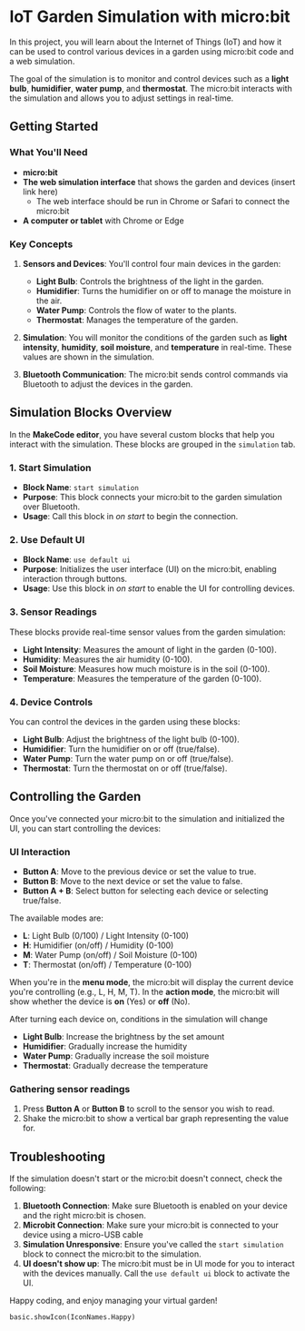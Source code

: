 # IoT Garden Simulation with micro:bit

In this project, you will learn about the Internet of Things (IoT) and how it can be used to control various devices in a garden using micro:bit code and a web simulation.

The goal of the simulation is to monitor and control devices such as a **light bulb**, **humidifier**, **water pump**, and **thermostat**. The micro:bit interacts with the simulation and allows you to adjust settings in real-time.

## Getting Started

### What You'll Need

* **micro:bit**
* **The web simulation interface** that shows the garden and devices (insert link here)
    * The web interface should be run in Chrome or Safari to connect the micro:bit
* **A computer or tablet** with Chrome or Edge

### Key Concepts

1. **Sensors and Devices**: You'll control four main devices in the garden:

   * **Light Bulb**: Controls the brightness of the light in the garden.
   * **Humidifier**: Turns the humidifier on or off to manage the moisture in the air.
   * **Water Pump**: Controls the flow of water to the plants.
   * **Thermostat**: Manages the temperature of the garden.

2. **Simulation**: You will monitor the conditions of the garden such as **light intensity**, **humidity**, **soil moisture**, and **temperature** in real-time. These values are shown in the simulation.

3. **Bluetooth Communication**: The micro:bit sends control commands via Bluetooth to adjust the devices in the garden.

## Simulation Blocks Overview

In the **MakeCode editor**, you have several custom blocks that help you interact with the simulation. These blocks are grouped in the `simulation` tab.

### 1. **Start Simulation**

* **Block Name**: `start simulation`
* **Purpose**: This block connects your micro:bit to the garden simulation over Bluetooth.
* **Usage**: Call this block in _on start_ to begin the connection.

### 2. **Use Default UI**

* **Block Name**: `use default ui`
* **Purpose**: Initializes the user interface (UI) on the micro:bit, enabling interaction through buttons.
* **Usage**: Use this block in _on start_ to enable the UI for controlling devices.

### 3. **Sensor Readings**

These blocks provide real-time sensor values from the garden simulation:

* **Light Intensity**: Measures the amount of light in the garden (0-100).
* **Humidity**: Measures the air humidity (0-100).
* **Soil Moisture**: Measures how much moisture is in the soil (0-100).
* **Temperature**: Measures the temperature of the garden (0-100).

### 4. **Device Controls**

You can control the devices in the garden using these blocks:

* **Light Bulb**: Adjust the brightness of the light bulb (0-100).
* **Humidifier**: Turn the humidifier on or off (true/false).
* **Water Pump**: Turn the water pump on or off (true/false).
* **Thermostat**: Turn the thermostat on or off (true/false).

## Controlling the Garden

Once you've connected your micro:bit to the simulation and initialized the UI, you can start controlling the devices:

### UI Interaction

* **Button A**: Move to the previous device or set the value to true.
* **Button B**: Move to the next device or set the value to false.
* **Button A + B**: Select button for selecting each device or selecting true/false.

The available modes are:

* **L**: Light Bulb (0/100) / Light Intensity (0-100)
* **H**: Humidifier (on/off) / Humidity (0-100)
* **M**: Water Pump (on/off) / Soil Moisture (0-100)
* **T**: Thermostat (on/off) / Temperature (0-100)

When you're in the **menu mode**, the micro:bit will display the current device you're controlling (e.g., L, H, M, T). In the **action mode**, the micro:bit will show whether the device is **on** (Yes) or **off** (No).

After turning each device on, conditions in the simulation will change
* **Light Bulb**: Increase the brightness by the set amount
* **Humidifier**: Gradually increase the humidity
* **Water Pump**: Gradually increase the soil moisture
* **Thermostat**: Gradually decrease the temperature

### Gathering sensor readings

1. Press **Button A** or **Button B** to scroll to the sensor you wish to read.
3. Shake the micro:bit to show a vertical bar graph representing the value for.

## Troubleshooting

If the simulation doesn't start or the micro:bit doesn't connect, check the following:

1. **Bluetooth Connection**: Make sure Bluetooth is enabled on your device and the right micro:bit is chosen.
2. **Microbit Connection**: Make sure your micro:bit is connected to your device using a micro-USB cable
2. **Simulation Unresponsive**: Ensure you've called the `start simulation` block to connect the micro:bit to the simulation.
3. **UI doesn't show up**: The micro:bit must be in UI mode for you to interact with the devices manually. Call the `use default ui` block to activate the UI.

Happy coding, and enjoy managing your virtual garden!

```blocks
basic.showIcon(IconNames.Happy)
```